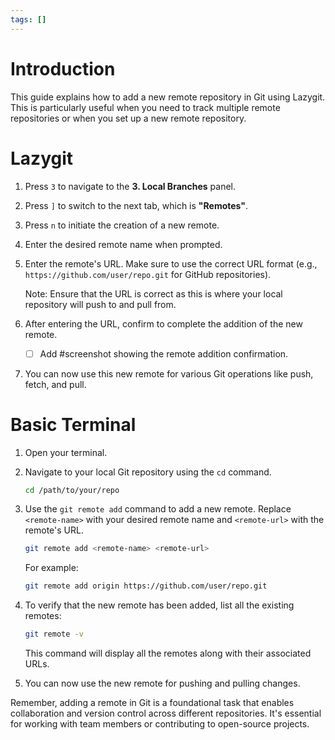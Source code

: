 ```yaml
---
tags: []
---
```

# Introduction
This guide explains how to add a new remote repository in Git using Lazygit. This is particularly useful when you need to track multiple remote repositories or when you set up a new remote repository.

# Lazygit
1. Press `3` to navigate to the **3. Local Branches** panel.
2. Press `]` to switch to the next tab, which is **"Remotes"**.
3. Press `n` to initiate the creation of a new remote.
4. Enter the desired remote name when prompted.
5. Enter the remote's URL. Make sure to use the correct URL format (e.g., `https://github.com/user/repo.git` for GitHub repositories).

   Note: Ensure that the URL is correct as this is where your local repository will push to and pull from.

6. After entering the URL, confirm to complete the addition of the new remote.

   - [ ] Add #screenshot showing the remote addition confirmation.

7. You can now use this new remote for various Git operations like push, fetch, and pull.

# Basic Terminal
1. Open your terminal.
2. Navigate to your local Git repository using the `cd` command.
   ```bash
   cd /path/to/your/repo
   ```
3. Use the `git remote add` command to add a new remote. Replace `<remote-name>` with your desired remote name and `<remote-url>` with the remote's URL.
   ```bash
   git remote add <remote-name> <remote-url>
   ```
   For example:
   ```bash
   git remote add origin https://github.com/user/repo.git
   ```

4. To verify that the new remote has been added, list all the existing remotes:
   ```bash
   git remote -v
   ```
   This command will display all the remotes along with their associated URLs.

5. You can now use the new remote for pushing and pulling changes.

Remember, adding a remote in Git is a foundational task that enables collaboration and version control across different repositories. It's essential for working with team members or contributing to open-source projects.
